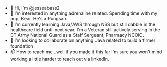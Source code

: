 - 👋 Hi, I’m @jesseabass2
- 👀 I’m interested in anything adrenaline related. Spending time with my pup, Bear. He's a Pungsan.
- 🌱 I’m currently learning Java/AWS through NSS but still dabble in the healthcare field until next year. I'm a Veteran still actively serving in the CT Army National Guard as a Staff Sergeant, Pharmacy NCOIC.
- 💞️ I’m looking to collaborate on anything Java related to build a firmer foundation
- 📫 How to reach me...well if you made it this far I'm sure you won't mind working a little harder to reach out via linkedIn.

<!---
jesseabass2/jesseabass2 is a ✨ special ✨ repository because its `README.md` (this file) appears on your GitHub profile.
You can click the Preview link to take a look at your changes.
--->

